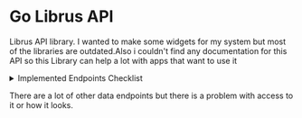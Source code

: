 # Go Librus API

Librus API library. I wanted to make some widgets for my system but most of the libraries are outdated.Also i couldn't find any documentation for this API so this Library can help a lot with apps that want to use it

<details>
<summary>Implemented Endpoints Checklist</summary>

- [x] `Users` (teachers)
- [x] `Grades`  
- [ ] `Me`  
- [ ] `PointGrades`  
- [ ] `Subjects`  
- [ ] `Lessons`  
- [ ] `Realizations` (maybe) 
- [ ] `Timetables` (badly designed so maybe in future) 
- [ ] `TimetableEntries` 
- [ ] `Classes`  
- [ ] `Classrooms`  
- [ ] `ClassFreeDays`  
- [ ] `SchoolFreeDays`  
- [ ] `Attendances`  
- [ ] `Justifications`  
- [ ] `HomeWorks`  
- [ ] `HomeWorkAssignments`  
- [ ] `SchoolTrips`  
- [ ] `Messages`  
- [ ] `ParentTeacherConferences`  
- [ ] `ExamResult`  
- [ ] `Substitutions`  
- [ ] `Calendars`  

</details>

There are a lot of other data endpoints but there is a problem with access to it or how it looks.
